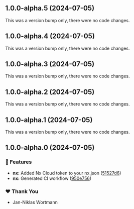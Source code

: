 ## 1.0.0-alpha.5 (2024-07-05)

This was a version bump only, there were no code changes.

## 1.0.0-alpha.4 (2024-07-05)

This was a version bump only, there were no code changes.

## 1.0.0-alpha.3 (2024-07-05)

This was a version bump only, there were no code changes.

## 1.0.0-alpha.2 (2024-07-05)

This was a version bump only, there were no code changes.

## 1.0.0-alpha.1 (2024-07-05)

This was a version bump only, there were no code changes.

## 1.0.0-alpha.0 (2024-07-05)


### 🚀 Features

- **nx:** Added Nx Cloud token to your nx.json ([51527d6](https://github.com/niklas-wortmann/xstate-angular/commit/51527d6))
- **nx:** Generated CI workflow ([950e756](https://github.com/niklas-wortmann/xstate-angular/commit/950e756))

### ❤️  Thank You

- Jan-Niklas Wortmann